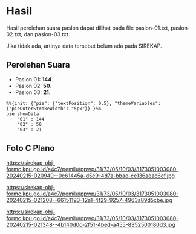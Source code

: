 # Hasil

Hasil perolehan suara paslon dapat dilihat pada file paslon-01.txt, paslon-02.txt, dan paslon-03.txt.

Jika tidak ada, artinya data tersebut belum ada pada SIREKAP.

## Perolehan Suara

 * Paslon 01: **144**.
 * Paslon 02: **50**.
 * Paslon 03: **21**.

```mermaid
%%{init: {"pie": {"textPosition": 0.5}, "themeVariables": {"pieOuterStrokeWidth": "5px"}} }%%
pie showData
    "01" : 144
    "02" : 50
    "03" : 21
```
## Foto C Plano

https://sirekap-obj-formc.kpu.go.id/a4c7/pemilu/ppwp/31/73/05/10/03/3173051003080-20240215-020949--0c61445a-d5e9-4d7a-bbae-ce136aeac6cf.jpg

https://sirekap-obj-formc.kpu.go.id/a4c7/pemilu/ppwp/31/73/05/10/03/3173051003080-20240215-021208--66151193-12a1-4f29-9257-4963a89d5cbe.jpg

https://sirekap-obj-formc.kpu.go.id/a4c7/pemilu/ppwp/31/73/05/10/03/3173051003080-20240215-021348--4b140d0c-2f51-4bed-a455-8352500180d3.jpg
